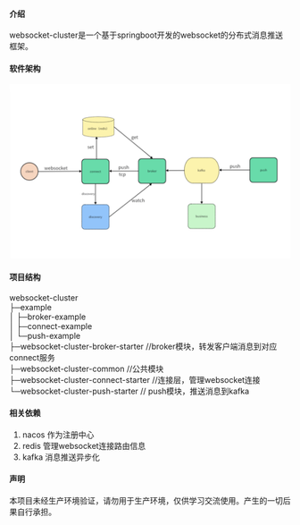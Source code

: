 #### 介绍

websocket-cluster是一个基于springboot开发的websocket的分布式消息推送框架。

#### 软件架构

![img.png](doc/img.png)

#### 项目结构

websocket-cluster  
├─example  
│ ├─broker-example  
│ ├─connect-example  
│ └─push-example  
├─websocket-cluster-broker-starter //broker模块，转发客户端消息到对应connect服务   
├─websocket-cluster-common //公共模块  
├─websocket-cluster-connect-starter //连接层，管理websocket连接  
└─websocket-cluster-push-starter // push模块，推送消息到kafka

#### 相关依赖

1. nacos 作为注册中心
2. redis 管理websocket连接路由信息
3. kafka 消息推送异步化

#### 声明

本项目未经生产环境验证，请勿用于生产环境，仅供学习交流使用。产生的一切后果自行承担。



